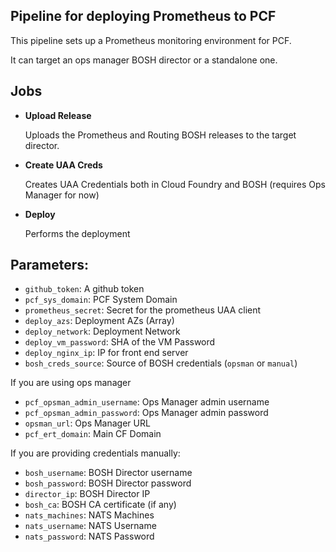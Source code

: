 ## Pipeline for deploying Prometheus to PCF

This pipeline sets up a Prometheus monitoring environment for PCF.

It can target an ops manager BOSH director or a standalone one.

## Jobs

- **Upload Release**

  Uploads the Prometheus and Routing BOSH releases to the target director.

- **Create UAA Creds**

  Creates UAA Credentials both in Cloud Foundry and BOSH (requires Ops Manager for now)

- **Deploy**

  Performs the deployment

## Parameters:


  - `github_token`: A github token
  - `pcf_sys_domain`: PCF System Domain
  - `prometheus_secret`: Secret for the prometheus UAA client
  - `deploy_azs`: Deployment AZs (Array)
  - `deploy_network`: Deployment Network
  - `deploy_vm_password`: SHA of the VM Password
  - `deploy_nginx_ip`: IP for front end server
  - `bosh_creds_source`: Source of BOSH credentials (`opsman` or `manual`)

If you are using ops manager
  - `pcf_opsman_admin_username`: Ops Manager admin username
  - `pcf_opsman_admin_password`: Ops Manager admin password
  - `opsman_url`: Ops Manager URL
  - `pcf_ert_domain`: Main CF Domain

If you are providing credentials manually:

 - `bosh_username`: BOSH Director username
 - `bosh_password`: BOSH Director password
 -  `director_ip`: BOSH Director IP
 - `bosh_ca`: BOSH CA certificate (if any)
 - `nats_machines`: NATS Machines
 - `nats_username`: NATS Username
 - `nats_password`: NATS Password
